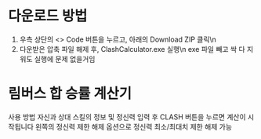 # 다운로드 방법
1. 우측 상단의 <> Code 버튼을 누르고, 아래의 Download ZIP 클릭\n
2. 다운받은 압축 파일 해제 후, ClashCalculator.exe 실행\n
exe 파일 빼고 싹 다 지워도 실행에 문제 없을거임

# 림버스 합 승률 계산기 
사용 방법
자신과 상대 스킬의 정보 및 정신력 입력 후 CLASH 버튼을 누르면 계산이 시작됩니다
왼쪽의 정신력 제한 해제 옵션으로 정신력 최소/최대치 제한 해제 가능
